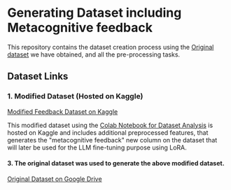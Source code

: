 # Generating Dataset including Metacognitive feedback

This repository contains the dataset creation process using the [Original dataset](https://docs.google.com/spreadsheets/d/1YKU4M6QQujx_fJJyOMaZ2mWzYgBI4zrP/edit?usp=drive_link&ouid=107200853099657309149&rtpof=true&sd=true) we have obtained, and all the pre-processing tasks. 
## Dataset Links

### 1. Modified Dataset (Hosted on Kaggle)

[Modified Feedback Dataset on Kaggle](https://www.kaggle.com/datasets/uom200644f/feedback-dataset/data)

This modified dataset using the [Colab Notebook for Dataset Analysis](https://colab.research.google.com/drive/1SHVNP-9Yl3koVzOVzGDK6t9pqugB_JFk?usp=sharing) is hosted on Kaggle and includes additional preprocessed features, that generates the "metacognitive feedback" new column on the dataset that will later be used for the LLM fine-tuning purpose using LoRA. 

#### 3. The original dataset was used to generate the above modified dataset.

[Original Dataset on Google Drive](https://drive.google.com/file/d/1tdEOniurG8Hk5OI4v4QB-tVjvWB-N3PD/view?usp=drive_link)

